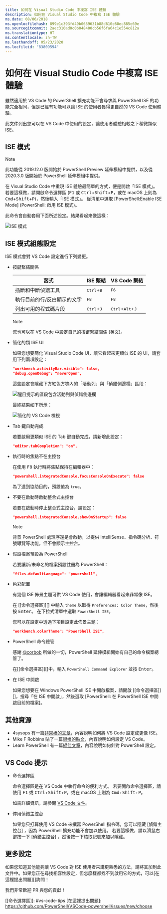 ```yaml
---
title: 如何在 Visual Studio Code 中複寫 ISE 體驗
description: 如何在 Visual Studio Code 中複寫 ISE 體驗
ms.date: 08/06/2018
ms.openlocfilehash: 899e1c393fd49b0659631b88d610e80ec885e69e
ms.sourcegitcommit: 2aec310ad0c0b048400cb56f6fa64c1e554c812a
ms.translationtype: HT
ms.contentlocale: zh-TW
ms.lasthandoff: 05/23/2020
ms.locfileid: "83809594"
---
```

# <a name="how-to-replicate-the-ise-experience-in-visual-studio-code"></a>如何在 Visual Studio Code 中複寫 ISE 體驗

雖然適用於 VS Code 的 PowerShell 擴充功能不會尋求與 PowerShell ISE 的功能完全相同，但是已經有功能可以讓 ISE 的使用者獲得更自然的 VS Code 使用體驗。

此文件列出您可以在 VS Code 中使用的設定，讓使用者體驗相較之下稍微類似 ISE。

## <a name="ise-mode"></a>ISE 模式

> [!NOTE]
> 此功能從 2019.12.0 版開始於 PowerShell Preview 延伸模組中提供，以及從 2020.3.0 版開始於 PowerShell 延伸模組中提供。

在 Visual Studio Code 中重現 ISE 體驗最簡單的方式，便是開啟「ISE 模式」。
若要這樣做，請開啟命令選擇區 (<kbd>F1</kbd> 或 <kbd>Ctrl</kbd>+<kbd>Shift</kbd>+<kbd>P</kbd>，或在 macOS 上則為 <kbd>Cmd</kbd>+<kbd>Shift</kbd>+<kbd>P</kbd>)，然後輸入「ISE 模式」。 從清單中選取 [PowerShell:Enable ISE Mode] \(PowerShell: 啟用 ISE 模式\)。

此命令會自動套用下面所述設定。結果看起來像這樣：

![ISE 模式](media/How-To-Replicate-the-ISE-Experience-In-VSCode/3-ise-mode.png)

## <a name="ise-mode-configuration-settings"></a>ISE 模式組態設定

ISE 模式會對 VS Code 設定進行下列變更。

- 按鍵繫結關係

  |               函式                |         ISE 繫結          |              VS Code 繫結                |
  | ------------------------------------- | ---------------------------- | ------------------------------------------- |
  | 插斷和中斷偵錯工具          | <kbd>Ctrl</kbd>+<kbd>B</kbd> | <kbd>F6</kbd>                               |
  | 執行目前的行/反白顯示的文字 | <kbd>F8</kbd>                | <kbd>F8</kbd>                               |
  | 列出可用的程式碼片段               | <kbd>Ctrl</kbd>+<kbd>J</kbd> | <kbd>Ctrl</kbd>+<kbd>Alt</kbd>+<kbd>J</kbd> |

  > [!NOTE]
  > 您也可以在 VS Code 中[設定自己的按鍵繫結關係](https://code.visualstudio.com/docs/getstarted/keybindings#_custom-keybindings-for-refactorings) \(英文\)。

- 簡化的類 ISE UI

  如果您想要簡化 Visual Studio Code UI，讓它看起來更類似 ISE 的 UI，請套用下列兩項設定：

  ```json
  "workbench.activityBar.visible": false,
  "debug.openDebug": "neverOpen",
  ```

  這些設定會隱藏下方紅色方塊內的「活動列」與「偵錯側邊欄」區段：

  ![醒目提示的區段包含活動列與偵錯側邊欄](media/How-To-Replicate-the-ISE-Experience-In-VSCode/1-highlighted-sidebar.png)

  最終結果如下所示：

  ![簡化的 VS Code 檢視](media/How-To-Replicate-the-ISE-Experience-In-VSCode/2-simplified-ui.png)

- Tab 鍵自動完成

  若要啟用更類似 ISE 的 Tab 鍵自動完成，請新增此設定：

  ```json
  "editor.tabCompletion": "on",
  ```

- 執行時的焦點不在主控台

  在使用 <kbd>F8</kbd> 執行時將焦點保持在編輯器中：

  ```json
  "powershell.integratedConsole.focusConsoleOnExecute": false
  ```

  為了達到協助目的，預設值為 `true`。

- 不要在啟動時啟動整合式主控台

  若要在啟動時停止整合式主控台，請設定：

  ```json
  "powershell.integratedConsole.showOnStartup": false
  ```

  > [!NOTE]
  > 背景 PowerShell 處理序還是會啟動，以提供 IntelliSense、指令碼分析、符號導覽等功能，但不會顯示主控台。

- 假設檔案預設為 PowerShell

  若要讓新/未命名的檔案預設註冊為 PowerShell：

  ```json
  "files.defaultLanguage": "powershell",
  ```

- 色彩配置

  有幾個 ISE 佈景主題可供 VS Code 使用，會讓編輯器看起來非常像 ISE。

  在 [[命令選擇區]][] 中輸入 `theme` 以取得 `Preferences: Color Theme`，然後按 <kbd>Enter</kbd>。 在下拉式清單中選取 `PowerShell ISE`。

  您可以在設定中透過下項目設定此佈景主題：

  ```json
  "workbench.colorTheme": "PowerShell ISE",
  ```

- PowerShell 命令總管

  感謝 [@corbob](https://github.com/corbob) 所做的一切，PowerShell 延伸模組開始有自己的命令檔案總管了。

  在[[命令選擇區]][]中，輸入 `PowerShell Command Explorer` 並按 <kbd>Enter</kbd>。

- 在 ISE 中開啟

  如果您想要在 Windows PowerShell ISE 中開啟檔案，請開啟 [[命令選擇區]][]，搜尋「在 ISE 中開啟」，然後選取 [PowerShell:  在 PowerShell ISE 中開啟目前的檔案]。

## <a name="other-resources"></a>其他資源

- 4sysops 有一篇[非常棒的文章][4sysops]，內容說明如何將 VS Code 設定成更像 ISE。
- Mike F Robbins 貼了一篇[很棒的貼文][mikefrobbins]，內容說明如何設定 VS Code。
- Learn PowerShell 有一篇[絕佳文章][learnpwsh]，內容說明如何針對 PowerShell 設定。

## <a name="vs-code-tips"></a>VS Code 提示

- 命令選擇區

  命令選擇區是在 VS Code 中執行命令的便利方式。 若要開啟命令選擇區，請使用 <kbd>F1</kbd> 或 <kbd>Ctrl</kbd>+<kbd>Shift</kbd>+<kbd>P</kbd>，或在 macOS 上則為 <kbd>Cmd</kbd>+<kbd>Shift</kbd>+<kbd>P</kbd>。

  如需詳細資訊，請參閱 [VS Code 文件][vsc-docs]。

- 停用偵錯主控台

  如果您只打算使用 VS Code 來撰寫 PowerShell 指令碼，您可以隱藏 [偵錯主控台]  ，因為 PowerShell 擴充功能不會加以使用。 若要這樣做，請以滑鼠右鍵按一下 [偵錯主控台]  ，然後按一下核取記號來加以隱藏。

## <a name="more-settings"></a>更多設定

如果您知道其他能夠讓 VS Code 對 ISE 使用者來講更熟悉的方法，請將其加到此文件中。如果您正在尋找相容性設定，但怎麼樣都找不到啟用它的方式，可以[在這裡提出問題][]詢問！

我們非常歡迎 PR 與您的貢獻！

<!-- link references -->
[vsc-docs]: https://code.visualstudio.com/docs/getstarted/userinterface#_command-palette
[[命令選擇區]]: #vs-code-tips
[在這裡提出問題]: https://github.com/PowerShell/VSCode-powershell/issues/new/choose

[4sysops]: https://4sysops.com/archives/make-visual-studio-code-look-and-behave-like-powershell-ise/
[mikefrobbins]: https://mikefrobbins.com/2017/08/24/how-to-install-visual-studio-code-and-configure-it-as-a-replacement-for-the-powershell-ise/
[learnpwsh]: https://www.learnpwsh.com/setup-vs-code-for-powershell/
